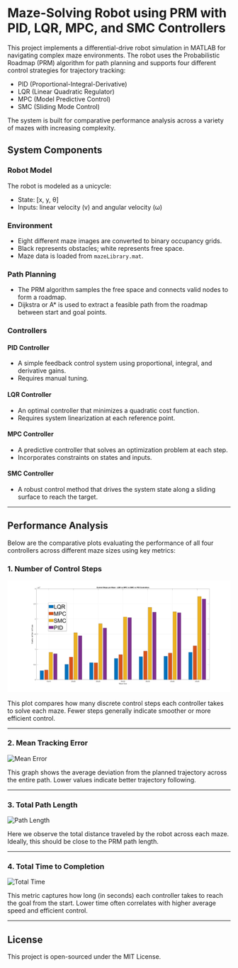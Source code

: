 # Maze-Solving Robot using PRM with PID, LQR, MPC, and SMC Controllers

This project implements a differential-drive robot simulation in MATLAB for navigating complex maze environments. The robot uses the Probabilistic Roadmap (PRM) algorithm for path planning and supports four different control strategies for trajectory tracking:

- PID (Proportional-Integral-Derivative)
- LQR (Linear Quadratic Regulator)
- MPC (Model Predictive Control)
- SMC (Sliding Mode Control)

The system is built for comparative performance analysis across a variety of mazes with increasing complexity.

## System Components

### Robot Model

The robot is modeled as a unicycle:
- State: [x, y, θ]
- Inputs: linear velocity (v) and angular velocity (ω)

### Environment

- Eight different maze images are converted to binary occupancy grids.
- Black represents obstacles; white represents free space.
- Maze data is loaded from `mazeLibrary.mat`.

### Path Planning

- The PRM algorithm samples the free space and connects valid nodes to form a roadmap.
- Dijkstra or A* is used to extract a feasible path from the roadmap between start and goal points.

### Controllers

#### PID Controller
- A simple feedback control system using proportional, integral, and derivative gains.
- Requires manual tuning.

#### LQR Controller
- An optimal controller that minimizes a quadratic cost function.
- Requires system linearization at each reference point.

#### MPC Controller
- A predictive controller that solves an optimization problem at each step.
- Incorporates constraints on states and inputs.

#### SMC Controller
- A robust control method that drives the system state along a sliding surface to reach the target.

---

## Performance Analysis

Below are the comparative plots evaluating the performance of all four controllers across different maze sizes using key metrics:

### 1. Number of Control Steps

![Control Steps](./images/Control_steps_latest.png)

This plot compares how many discrete control steps each controller takes to solve each maze. Fewer steps generally indicate smoother or more efficient control.

---

### 2. Mean Tracking Error

![Mean Error](./mean_error_latest.png)

This graph shows the average deviation from the planned trajectory across the entire path. Lower values indicate better trajectory following.

---

### 3. Total Path Length

![Path Length](./total_path_length_latest.png)

Here we observe the total distance traveled by the robot across each maze. Ideally, this should be close to the PRM path length.

---

### 4. Total Time to Completion

![Total Time](./total_time_taken_latest.png)

This metric captures how long (in seconds) each controller takes to reach the goal from the start. Lower time often correlates with higher average speed and efficient control.

---

## License

This project is open-sourced under the MIT License.
